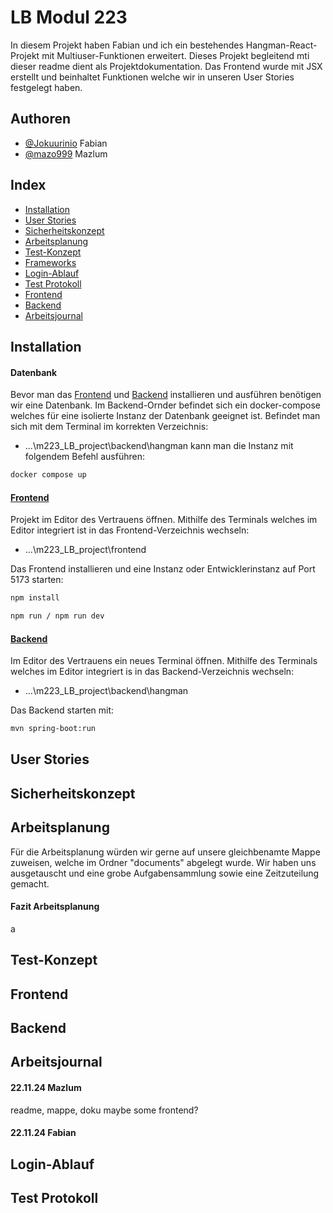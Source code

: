 
# LB Modul 223

In diesem Projekt haben Fabian und ich ein bestehendes Hangman-React-Projekt mit Multiuser-Funktionen erweitert. Dieses Projekt begleitend mti dieser readme dient als Projektdokumentation. Das Frontend wurde mit JSX erstellt und beinhaltet Funktionen welche wir in unseren User Stories festgelegt haben.
## Authoren
- [@Jokuurinio](https://github.com/Jokuurinio) Fabian
- [@mazo999](https://github.com/mazo999) Mazlum


## Index
- [Installation](https://linktoinstallation)
- [User Stories](https://linktouserstories)
- [Sicherheitskonzept](https://linktosicherheitskonzept)
- [Arbeitsplanung](https://linktoarbeitsplanung)
- [Test-Konzept](https://linktotest-konzept)
- [Frameworks](https://linktoframeworks)
- [Login-Ablauf](https://linktologin-ablauf)
- [Test Protokoll](https://linktotestprotokoll)
- [Frontend](https://linktofrontend)
- [Backend](https://linktobackend)
- [Arbeitsjournal](https://linktodocumentation)

## Installation
#### Datenbank
Bevor man das [Frontend](https://linktofrontend) und [Backend](https://linktobackend) installieren und ausführen benötigen wir eine Datenbank. Im Backend-Ornder befindet sich ein docker-compose welches für eine isolierte Instanz der Datenbank geeignet ist.
Befindet man sich mit dem Terminal im korrekten Verzeichnis:
- ...\m223_LB_project\backend\hangman
kann man die Instanz mit folgendem Befehl ausführen:
```bash
docker compose up
```
#### [Frontend](https://linktofrontend)
Projekt im Editor des Vertrauens öffnen.
Mithilfe des Terminals welches im Editor integriert ist in das Frontend-Verzeichnis wechseln:
- ...\m223_LB_project\frontend

Das Frontend installieren und eine Instanz oder Entwicklerinstanz auf Port 5173 starten:

```bash
npm install
```
```bash
npm run / npm run dev
```

#### [Backend](https://linktobackend)
Im Editor des Vertrauens ein neues Terminal öffnen.
Mithilfe des Terminals welches im Editor integriert is in das Backend-Verzeichnis wechseln:
- ...\m223_LB_project\backend\hangman

Das Backend starten mit:
```bash
mvn spring-boot:run
```

## User Stories


## Sicherheitskonzept
## Arbeitsplanung
Für die Arbeitsplanung würden wir gerne auf unsere gleichbenamte Mappe zuweisen, welche im Ordner "documents" abgelegt wurde. Wir haben uns ausgetauscht und eine grobe Aufgabensammlung sowie eine Zeitzuteilung gemacht.
#### Fazit Arbeitsplanung
a
## Test-Konzept
## Frontend
## Backend
## Arbeitsjournal
#### 22.11.24 Mazlum
readme, mappe, doku maybe some frontend?

#### 22.11.24 Fabian
## Login-Ablauf
## Test Protokoll